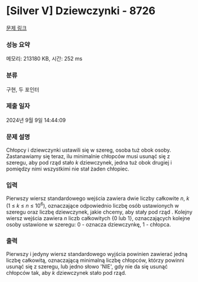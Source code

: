 # [Silver V] Dziewczynki - 8726 

[문제 링크](https://www.acmicpc.net/problem/8726) 

### 성능 요약

메모리: 213180 KB, 시간: 252 ms

### 분류

구현, 두 포인터

### 제출 일자

2024년 9월 9일 14:44:09

### 문제 설명

<p>Chłopcy i dziewczynki ustawili się w szereg, osoba tuż obok osoby. Zastanawiamy się teraz, ilu minimalnie chłopców musi usunąć się z szeregu, aby pod rząd stało <em>k</em> dziewczynek, jedna tuż obok drugiej i pomiędzy nimi wszystkimi nie stał żaden chłopiec.</p>

### 입력 

 <p>Pierwszy wiersz standardowego wejścia zawiera dwie liczby całkowite <em>n</em>, <em>k</em> (1 ≤ <em>k</em> ≤ <em>n</em> ≤ 10<sup>6</sup>), oznaczające odpowiednio liczbę osób ustawionych w szeregu oraz liczbę dziewczynek, jakie chcemy, aby stały pod rząd . Kolejny wiersz wejścia zawiera <em>n</em> liczb całkowitych {0 lub 1}, oznaczających kolejne osoby ustawione w szeregu: 0 - oznacza dziewczynkę, 1 - chłopca.</p>

### 출력 

 <p>Pierwszy i jedyny wiersz standardowego wyjścia powinien zawierać jedną liczbę całkowitą, oznaczającą minimalną liczbę chłopców, którzy powinni usunąć się z szeregu, lub jedno słowo 'NIE', gdy nie da się usunąć chłopców tak, aby <em>k</em> dziewczynek stało pod rząd.</p>

